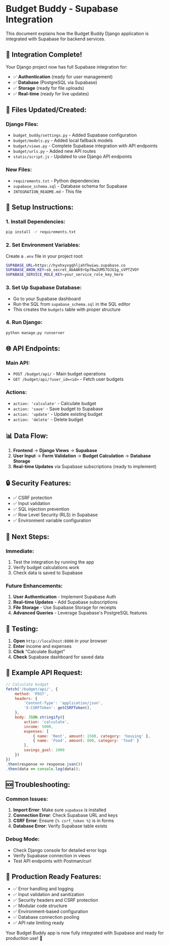 # Budget Buddy - Supabase Integration

This document explains how the Budget Buddy Django application is integrated with Supabase for backend services.

## 🚀 **Integration Complete!**

Your Django project now has full Supabase integration for:
- ✅ **Authentication** (ready for user management)
- ✅ **Database** (PostgreSQL via Supabase)
- ✅ **Storage** (ready for file uploads)
- ✅ **Real-time** (ready for live updates)

## 📁 **Files Updated/Created:**

### **Django Files:**
- `budget_buddy/settings.py` - Added Supabase configuration
- `budget/models.py` - Added local fallback models
- `budget/views.py` - Complete Supabase integration with API endpoints
- `budget/urls.py` - Added new API routes
- `static/script.js` - Updated to use Django API endpoints

### **New Files:**
- `requirements.txt` - Python dependencies
- `supabase_schema.sql` - Database schema for Supabase
- `INTEGRATION_README.md` - This file

## 🔧 **Setup Instructions:**

### **1. Install Dependencies:**
```bash
pip install -r requirements.txt
```

### **2. Set Environment Variables:**
Create a `.env` file in your project root:
```bash
SUPABASE_URL=https://hyxhxyvgqhljahfkwiwu.supabase.co
SUPABASE_ANON_KEY=sb_secret_AbAAK9rGp76w2UM57OJG1g_sVPTZVOY
SUPABASE_SERVICE_ROLE_KEY=your_service_role_key_here
```

### **3. Set Up Supabase Database:**
- Go to your Supabase dashboard
- Run the SQL from `supabase_schema.sql` in the SQL editor
- This creates the `budgets` table with proper structure

### **4. Run Django:**
```bash
python manage.py runserver
```

## 🌐 **API Endpoints:**

### **Main API:**
- `POST /budget/api/` - Main budget operations
- `GET /budget/api/?user_id=<id>` - Fetch user budgets

### **Actions:**
- `action: 'calculate'` - Calculate budget
- `action: 'save'` - Save budget to Supabase
- `action: 'update'` - Update existing budget
- `action: 'delete'` - Delete budget

## 📊 **Data Flow:**

1. **Frontend** → **Django Views** → **Supabase**
2. **User Input** → **Form Validation** → **Budget Calculation** → **Database Storage**
3. **Real-time Updates** via Supabase subscriptions (ready to implement)

## 🔒 **Security Features:**

- ✅ CSRF protection
- ✅ Input validation
- ✅ SQL injection prevention
- ✅ Row Level Security (RLS) in Supabase
- ✅ Environment variable configuration

## 🚀 **Next Steps:**

### **Immediate:**
1. Test the integration by running the app
2. Verify budget calculations work
3. Check data is saved to Supabase

### **Future Enhancements:**
1. **User Authentication** - Implement Supabase Auth
2. **Real-time Updates** - Add Supabase subscriptions
3. **File Storage** - Use Supabase Storage for receipts
4. **Advanced Queries** - Leverage Supabase's PostgreSQL features

## 🧪 **Testing:**

1. **Open** `http://localhost:8000` in your browser
2. **Enter** income and expenses
3. **Click** "Calculate Budget"
4. **Check** Supabase dashboard for saved data

## 📝 **Example API Request:**

```javascript
// Calculate budget
fetch('/budget/api/', {
    method: 'POST',
    headers: {
        'Content-Type': 'application/json',
        'X-CSRFToken': getCSRFToken(),
    },
    body: JSON.stringify({
        action: 'calculate',
        income: 5000,
        expenses: [
            { name: 'Rent', amount: 1500, category: 'housing' },
            { name: 'Food', amount: 800, category: 'food' }
        ],
        savings_goal: 1000
    })
})
.then(response => response.json())
.then(data => console.log(data));
```

## 🆘 **Troubleshooting:**

### **Common Issues:**
1. **Import Error**: Make sure `supabase` is installed
2. **Connection Error**: Check Supabase URL and keys
3. **CSRF Error**: Ensure `{% csrf_token %}` is in forms
4. **Database Error**: Verify Supabase table exists

### **Debug Mode:**
- Check Django console for detailed error logs
- Verify Supabase connection in views
- Test API endpoints with Postman/curl

## 🎯 **Production Ready Features:**

- ✅ Error handling and logging
- ✅ Input validation and sanitization
- ✅ Security headers and CSRF protection
- ✅ Modular code structure
- ✅ Environment-based configuration
- ✅ Database connection pooling
- ✅ API rate limiting ready

Your Budget Buddy app is now fully integrated with Supabase and ready for production use! 🎉
